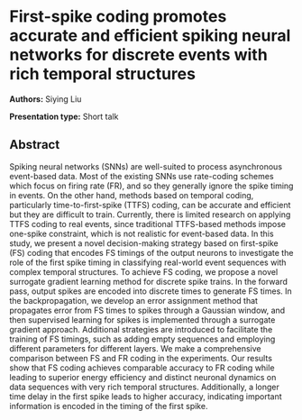 # First-spike coding promotes accurate and efficient spiking neural networks for discrete events with rich temporal structures

**Authors:** Siying Liu

**Presentation type:** Short talk

## Abstract

Spiking neural networks (SNNs) are well-suited to process asynchronous event-based data. Most of the existing SNNs use rate-coding schemes which focus on firing rate (FR), and so they generally ignore the spike timing in events. On the other hand, methods based on temporal coding, particularly time-to-first-spike (TTFS) coding, can be accurate and efficient but they are difficult to train. Currently, there is limited research on applying TTFS coding to real events, since traditional TTFS-based methods impose one-spike constraint, which is not realistic for event-based data. In this study, we present a novel decision-making strategy based on first-spike (FS) coding that encodes FS timings of the output neurons to investigate the role of the first spike timing in classifying real-world event sequences with complex temporal structures. To achieve FS coding, we propose a novel surrogate gradient learning method for discrete spike trains. In the forward pass, output spikes are encoded into discrete times to generate FS times. In the backpropagation, we develop an error assignment method that propagates error from FS times to spikes through a Gaussian window, and then supervised learning for spikes is implemented through a surrogate gradient approach. Additional strategies are introduced to facilitate the training of FS timings, such as adding empty sequences and employing different parameters for different layers. We make a comprehensive comparison between FS and FR coding in the experiments. Our results show that FS coding achieves comparable accuracy to FR coding while leading to superior energy efficiency and distinct neuronal dynamics on data sequences with very rich temporal structures. Additionally, a longer time delay in the first spike leads to higher accuracy, indicating important information is encoded in the timing of the first spike.